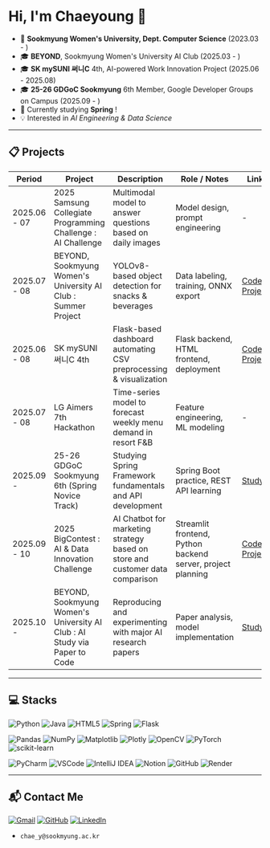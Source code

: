 # Hi, I'm Chaeyoung 👋  

- 🏫 **Sookmyung Women's University, Dept. Computer Science** (2023.03 - )
- 🎓 **BEYOND**, Sookmyung Women's University AI Club (2025.03 - )
- 🎓 **SK mySUNI 써니C** 4th, AI-powered Work Innovation Project (2025.06 - 2025.08)
- 🎓 **25-26 GDGoC Sookmyung** 6th Member, Google Developer Groups on Campus (2025.09 - )
- 🌱 Currently studying **Spring** !
- 💡 Interested in *AI Engineering & Data Science*

---

## 📋 Projects

| Period       | Project                                                       | Description                                                        | Role / Notes                            | Link                                                                                                         |
|--------------|---------------------------------------------------------------|--------------------------------------------------------------------|-----------------------------------------|--------------------------------------------------------------------------------------------------------------|
| 2025.06 - 07 | 2025 Samsung Collegiate Programming Challenge : AI Challenge  | Multimodal model to answer questions based on daily images         | Model design, prompt engineering        | -                                                                                                            |
| 2025.07 - 08 | BEYOND, Sookmyung Women's University AI Club : Summer Project | YOLOv8-based object detection for snacks & beverages               | Data labeling, training, ONNX export    | [Code](https://github.com/chaeyylee/Beyond_YOLO_project)<br/>[Project](https://beyond25summerprojectvendingdector.streamlit.app/)                                       |
| 2025.06 - 08 | SK mySUNI 써니C 4th                                             | Flask-based dashboard automating CSV preprocessing & visualization | Flask backend, HTML frontend, deployment | [Code](https://github.com/chaeyylee/mySUNI_13_ThirTEAM)<br/>[Project](https://mysuni-thirteam.onrender.com/) |
| 2025.07 - 08 | LG Aimers 7th Hackathon                                       | Time-series model to forecast weekly menu demand in resort F&B     | Feature engineering, ML modeling        | -                                                                                                            |
| 2025.09 -    | 25-26 GDGoC Sookmyung 6th (Spring Novice Track)                   | Studying Spring Framework fundamentals and API development         | Spring Boot practice, REST API learning | [Study](https://github.com/chaeyylee/2025-02-Spring-Novice-Study)                                            |
| 2025.09 - 10 | 2025 BigContest : AI & Data Innovation Challenge         | AI Chatbot for marketing strategy based on store and customer data comparison | Streamlit frontend, Python backend server, project planning | [Code](https://github.com/chaeyylee/Beyond_2025_bigcontest)<br/>[Project](https://noonbora2025bigcontest.onrender.com/) |
| 2025.10 -     | BEYOND, Sookmyung Women's University AI Club : AI Study via Paper to Code | Reproducing and experimenting with major AI research papers         | Paper analysis, model implementation    | [Study](https://github.com/chaeyylee/Beyond_Paper_Study) |

---

## 💻 Stacks


![Python](https://img.shields.io/badge/Python-3776AB?style=flat-square&logo=python&logoColor=white)
![Java](https://img.shields.io/badge/Java-007396?style=flat-square&logo=java&logoColor=white)
![HTML5](https://img.shields.io/badge/HTML5-E34F26?style=flat-square&logo=html5&logoColor=white)
![Spring](https://img.shields.io/badge/Spring-6DB33F?style=flat-square&logo=spring&logoColor=white)
![Flask](https://img.shields.io/badge/Flask-000000?style=flat-square&logo=flask&logoColor=white)


![Pandas](https://img.shields.io/badge/Pandas-150458?style=flat-square&logo=pandas&logoColor=white)
![NumPy](https://img.shields.io/badge/NumPy-013243?style=flat-square&logo=numpy&logoColor=white)
![Matplotlib](https://img.shields.io/badge/Matplotlib-11557C?style=flat-square&logo=matplotlib&logoColor=white)
![Plotly](https://img.shields.io/badge/Plotly-3F4F75?style=flat-square&logo=plotly&logoColor=white)
![OpenCV](https://img.shields.io/badge/OpenCV-5C3EE8?style=flat-square&logo=opencv&logoColor=white)
![PyTorch](https://img.shields.io/badge/PyTorch-EE4C2C?style=flat-square&logo=pytorch&logoColor=white)
![scikit-learn](https://img.shields.io/badge/scikit--learn-F7931E?style=flat-square&logo=scikit-learn&logoColor=white)


![PyCharm](https://img.shields.io/badge/PyCharm-143?style=flat-square&logo=pycharm&logoColor=white)
![VSCode](https://img.shields.io/badge/VSCode-007ACC?style=flat-square&logo=visualstudiocode&logoColor=white)
![IntelliJ IDEA](https://img.shields.io/badge/IntelliJ%20IDEA-000000?style=flat-square&logo=intellijidea&logoColor=white)
![Notion](https://img.shields.io/badge/Notion-000000?style=flat-square&logo=notion&logoColor=white)
![GitHub](https://img.shields.io/badge/GitHub-181717?style=flat-square&logo=github&logoColor=white)
![Render](https://img.shields.io/badge/Render-46E3B7?style=flat-square&logo=render&logoColor=black)


---

## 📬 Contact Me
[![Gmail](https://img.shields.io/badge/-Gmail-D14836?style=flat-square&logo=gmail&logoColor=white)](mailto:chae_y@sookmyung.ac.kr)
[![GitHub](https://img.shields.io/badge/-GitHub-181717?style=flat-square&logo=github&logoColor=white)](https://github.com/chaeyylee)
[![LinkedIn](https://img.shields.io/badge/-LinkedIn-0A66C2?style=flat-square&logo=linkedin&logoColor=white)](https://linkedin.com/in/chaeyylee)
- `chae_y@sookmyung.ac.kr`

